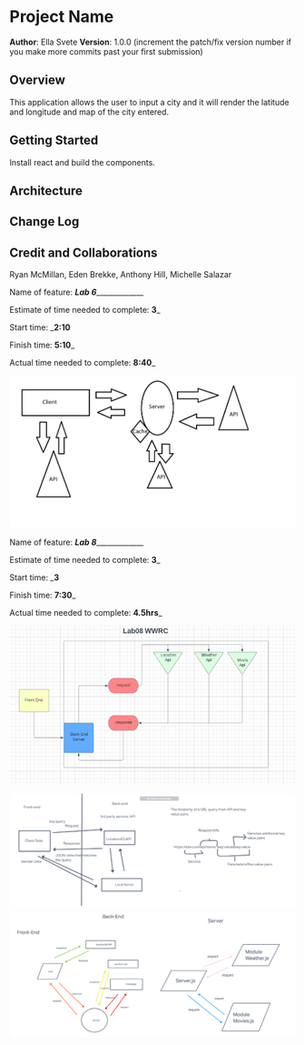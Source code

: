 # Project Name

**Author**: Ella Svete
**Version**: 1.0.0 (increment the patch/fix version number if you make more commits past your first submission)

## Overview

This application allows the user to input a city and it will render the latitude and longitude and map of the city entered.

## Getting Started

Install react and build the components.

## Architecture
<!-- Provide a detailed description of the application design. What technologies (languages, libraries, etc) you're using, and any other relevant design information. -->

## Change Log
<!-- Use this area to document the iterative changes made to your application as each feature is successfully implemented. Use time stamps. Here's an example:

01-01-2001 4:59pm - Application now has a fully-functional express server, with a GET route for the location resource. -->

## Credit and Collaborations

Ryan McMillan, Eden Brekke, Anthony Hill, Michelle Salazar

Name of feature: _________Lab 6______________________

Estimate of time needed to complete: __3___

Start time: ___2:10__

Finish time: __5:10___

Actual time needed to complete: __8:40___

![White Board PNG](/whiteboard.png)

Name of feature: _________Lab 8______________________

Estimate of time needed to complete: __3___

Start time: ___3__

Finish time: __7:30___

Actual time needed to complete: __4.5hrs___

![WWRC LAB 8](/lab8.png)

![Ella and Eden WWRC](/22March2022_WRRC_withElla.png)
![Ella and Roger](/roger&ella.png)